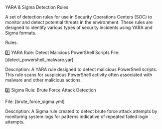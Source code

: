 YARA & Sigma Detection Rules

A set of detection rules for use in Security Operations Centers (SOC) to monitor and detect potential threats in the environment. These rules are designed to identify various types of security incidents using YARA and Sigma formats.

Rules:

1️⃣ YARA Rule: Detect Malicious PowerShell Scripts
File: [detect_powershell_malware.yar]

Description: A YARA rule designed to detect malicious PowerShell scripts. This rule scans for suspicious PowerShell activity often associated with malware and other malicious actions.

2️⃣ Sigma Rule: Brute Force Attack Detection

File: [brute_force_sigma.yml]

Description: A Sigma rule created to detect brute force attack attempts by monitoring system logs for patterns indicative of repeated failed login attempts.
